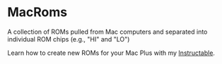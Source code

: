 # MacRoms
A collection of ROMs pulled from Mac computers and separated into individual ROM chips (e.g., "HI" and "LO")

Learn how to create new ROMs for your Mac Plus with my [Instructable](https://www.instructables.com/Create-Macintosh-Plus-ROMs/).
